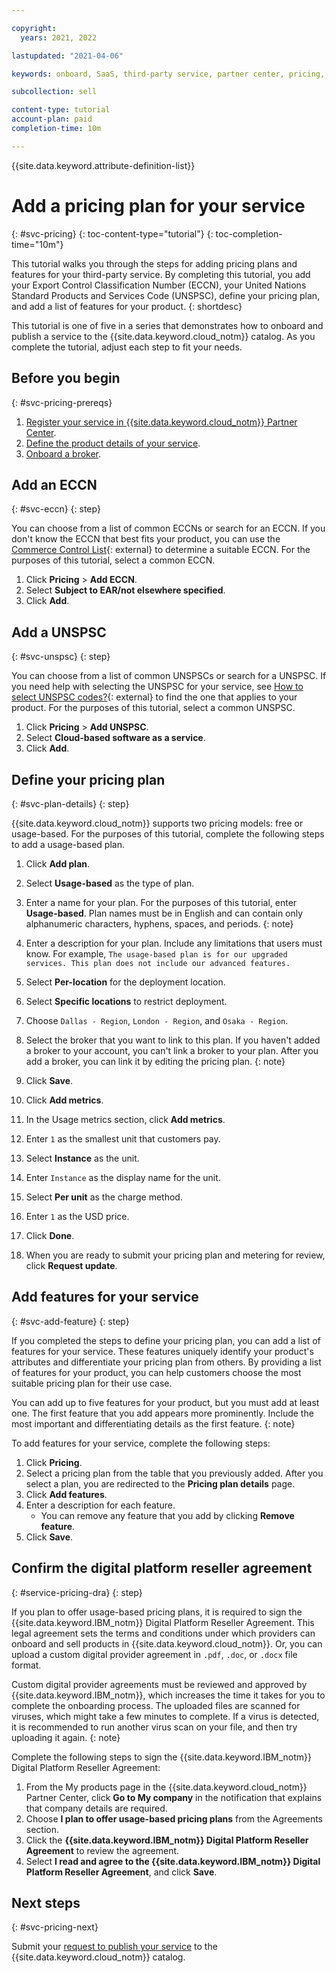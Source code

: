 ```yaml
---

copyright:
  years: 2021, 2022

lastupdated: "2021-04-06"

keywords: onboard, SaaS, third-party service, partner center, pricing, usage, metering, plan, free, feature

subcollection: sell

content-type: tutorial
account-plan: paid
completion-time: 10m 

---
```


{{site.data.keyword.attribute-definition-list}}


# Add a pricing plan for your service
{: #svc-pricing}
{: toc-content-type="tutorial"} 
{: toc-completion-time="10m"} 

This tutorial walks you through the steps for adding pricing plans and features for your third-party service. By completing this tutorial, you add your Export Control Classification Number (ECCN), your United Nations Standard Products and Services Code (UNSPSC), define your pricing plan, and add a list of features for your product. 
{: shortdesc}

This tutorial is one of five in a series that demonstrates how to onboard and publish a service to the {{site.data.keyword.cloud_notm}} catalog. As you complete the tutorial, adjust each step to fit your needs.

## Before you begin
{: #svc-pricing-prereqs}

1. [Register your service in {{site.data.keyword.cloud_notm}} Partner Center](/docs/sell?topic=sell-svc-register).
1. [Define the product details of your service](/docs/sell?topic=sell-svc-define).
1. [Onboard a broker](/docs/sell?topic=sell-broker-onboard).

## Add an ECCN
{: #svc-eccn}
{: step}

You can choose from a list of common ECCNs or search for an ECCN. If you don't know the ECCN that best fits your product, you can use the [Commerce Control List](https://www.bis.doc.gov/index.php/licensing/commerce-control-list-classification/export-control-classification-number-eccn){: external} to determine a suitable ECCN. For the purposes of this tutorial, select a common ECCN. 

1. Click **Pricing** > **Add ECCN**.
1. Select **Subject to EAR/not elsewhere specified**. 
1. Click **Add**.

## Add a UNSPSC
{: #svc-unspsc}
{: step}

You can choose from a list of common UNSPSCs or search for a UNSPSC. If you need help with selecting the UNSPSC for your service, see [How to select UNSPSC codes?](https://help.ungm.org/hc/en-us/articles/360013132940-How-to-select-UNSPSC-codes-){: external} to find the one that applies to your product. For the purposes of this tutorial, select a common UNSPSC. 

1. Click **Pricing** > **Add UNSPSC**.
2. Select **Cloud-based software as a service**. 
3. Click **Add**.

## Define your pricing plan
{: #svc-plan-details}
{: step}

{{site.data.keyword.cloud_notm}} supports two pricing models: free or usage-based. For the purposes of this tutorial, complete the following steps to add a usage-based plan. 

1. Click **Add plan**.
1. Select **Usage-based** as the type of plan.
1. Enter a name for your plan. For the purposes of this tutorial, enter **Usage-based**.
   Plan names must be in English and can contain only alphanumeric characters, hyphens, spaces, and periods.
   {: note}

1. Enter a description for your plan. Include any limitations that users must know. For example, 
   `The usage-based plan is for our upgraded services. This plan does not include our advanced features.`
1. Select **Per-location** for the deployment location. 
1. Select **Specific locations** to restrict deployment. 
1. Choose `Dallas - Region`, `London - Region`, and `Osaka - Region`.
1. Select the broker that you want to link to this plan. 
    If you haven't added a broker to your account, you can't link a broker to your plan. After you add a broker, you can link it by editing the pricing plan. 
    {: note}

1. Click **Save**. 
1. Click **Add metrics**.
1. In the Usage metrics section, click **Add metrics**.
1. Enter `1` as the smallest unit that customers pay. 
1. Select **Instance** as the unit. 
1. Enter `Instance` as the display name for the unit.
1. Select **Per unit** as the charge method. 
1. Enter `1` as the USD price.
1. Click **Done**.
1. When you are ready to submit your pricing plan and metering for review, click **Request update**. 

    
## Add features for your service
{: #svc-add-feature}
{: step}

If you completed the steps to define your pricing plan, you can add a list of features for your service. These features uniquely identify your product's attributes and differentiate your pricing plan from others. By providing a list of features for your product, you can help customers choose the most suitable pricing plan for their use case. 

You can add up to five features for your product, but you must add at least one. The first feature that you add appears more prominently. Include the most important and differentiating details as the first feature. 
{: note}
  
To add features for your service, complete the following steps:

1. Click **Pricing**.
1. Select a pricing plan from the table that you previously added. After you select a plan, you are redirected to the **Pricing plan details** page.
1. Click **Add features**.
1. Enter a description for each feature.
   - You can remove any feature that you add by clicking **Remove feature**.
1. Click **Save**.

## Confirm the digital platform reseller agreement
{: #service-pricing-dra}
{: step}

If you plan to offer usage-based pricing plans, it is required to sign the {{site.data.keyword.IBM_notm}} Digital Platform Reseller Agreement. This legal agreement sets the terms and conditions under which providers can onboard and sell products in {{site.data.keyword.cloud_notm}}. Or, you can upload a custom digital provider agreement in `.pdf`, `.doc`, or `.docx` file format. 

Custom digital provider agreements must be reviewed and approved by {{site.data.keyword.IBM_notm}}, which increases the time it takes for you to complete the onboarding process. The uploaded files are scanned for viruses, which might take a few minutes to complete. If a virus is detected, it is recommended to run another virus scan on your file, and then try uploading it again. 
{: note}

Complete the following steps to sign the {{site.data.keyword.IBM_notm}} Digital Platform Reseller Agreement:

1. From the My products page in the {{site.data.keyword.cloud_notm}} Partner Center, click **Go to My company** in the notification that explains that company details are required.
1. Choose **I plan to offer usage-based pricing plans** from the Agreements section. 
1. Click the **{{site.data.keyword.IBM_notm}} Digital Platform Reseller Agreement** to review the agreement. 
1. Select **I read and agree to the {{site.data.keyword.IBM_notm}} Digital Platform Reseller Agreement**, and click **Save**.

## Next steps
{: #svc-pricing-next}

Submit your [request to publish your service](/docs/sell?topic=sell-svc-publish) to the {{site.data.keyword.cloud_notm}} catalog.

